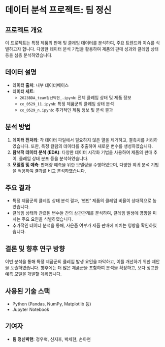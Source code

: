 # 데이터 분석 프로젝트: 팀 정신

## 프로젝트 개요
이 프로젝트는 특정 제품의 판매 및 클레임 데이터를 분석하여, 주요 트렌드와 이슈를 식별하고자 합니다. 다양한 데이터 분석 기법을 활용하여 제품의 판매 성과와 클레임 상태 등을 심층 분석하였습니다.

## 데이터 설명
- **데이터 출처**: 내부 데이터베이스
- **데이터 세트**:
  - `2023BDA_team정신박현_.ipynb`: 전체 클레임 상태 및 제품 정보
  - `co_0529_11.ipynb`: 특정 제품군의 클레임 상태 분석
  - `co_0529_n.ipynb`: 추가적인 제품 정보 및 분석 결과

## 분석 방법
1. **데이터 전처리**: 각 데이터 파일에서 필요하지 않은 열을 제거하고, 결측치를 처리하였습니다. 또한, 특정 컬럼의 데이터를 추출하여 새로운 변수를 생성하였습니다.
2. **탐색적 데이터 분석 (EDA)**: 다양한 데이터 시각화 기법을 사용하여 제품의 판매 추이, 클레임 상태 분포 등을 분석하였습니다.
3. **모델링 및 예측**: 판매량 예측을 위한 모델링을 수행하였으며, 다양한 회귀 분석 기법을 적용하여 결과를 비교 분석하였습니다.

## 주요 결과
- 특정 제품군의 클레임 상태 분석 결과, '햇반' 제품의 클레임 비율이 상대적으로 높았습니다.
- 클레임 상태와 관련된 변수들 간의 상관관계를 분석하여, 클레임 발생에 영향을 미치는 주요 요인을 식별하였습니다.
- 추가적인 데이터 분석을 통해, 사은품 여부가 제품 판매에 미치는 영향을 확인하였습니다.

## 결론 및 향후 연구 방향
이번 분석을 통해 특정 제품군의 클레임 발생 요인을 파악하고, 이를 개선하기 위한 제안을 도출하였습니다. 향후에는 더 많은 제품군을 포함하여 분석을 확장하고, 보다 정교한 예측 모델을 개발할 계획입니다.

## 사용된 기술 스택
- Python (Pandas, NumPy, Matplotlib 등)
- Jupyter Notebook

## 기여자
- **팀 정신박현**:  정우혁, 신지후, 박세현, 손아현
